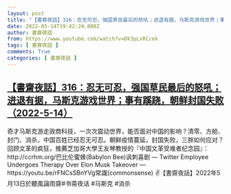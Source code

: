 ```yaml
---
layout: post
title: "【書齋夜話】316：忍无可忍，强国草民最后的怒吼；进退有据，马斯克游戏世界；事有蹊跷，朝鲜封国失败（2022-5-14）"
date: 2022-05-14T19:42:24.000Z
author: 書齋夜話
from: https://www.youtube.com/watch?v=Dk3pLxRCcek
tags: [ 書齋夜話 ]
comments: True
categories: [ 書齋夜話 ]
---
```

<!--1652557344000-->
[【書齋夜話】316：忍无可忍，强国草民最后的怒吼；进退有据，马斯克游戏世界；事有蹊跷，朝鲜封国失败（2022-5-14）](https://www.youtube.com/watch?v=Dk3pLxRCcek)
------

<div>
奇才马斯克游走政商科技，一次次震动世界，能否面对中国的影响？清零、方舱、封门、消杀，中国百姓已经忍无可忍。朝鲜疫情蔓延，封国失败，三胖如何应对？回顾文革的疯狂，推薦芝加哥大學王友琴教授的『中国文革受难者纪念园』：http://ccrhm.org/巴比伦蜜蜂(Babylon Bee)讽刺喜剧 — Twitter Employee Undergoes Therapy Over Elon Musk Takeover — https://youtu.be/rFNCsSBnYVg常識(commonsense) ✌【書齋夜話】2022年5月13日於聽風論雨齋#书斋夜话 #马斯克 #消杀
</div>
